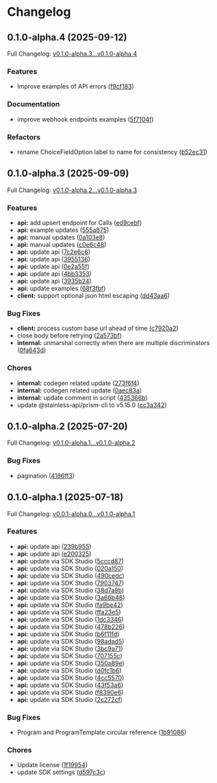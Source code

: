 # Changelog

## 0.1.0-alpha.4 (2025-09-12)

Full Changelog: [v0.1.0-alpha.3...v0.1.0-alpha.4](https://github.com/moonbaseai/moonbase-sdk-go/compare/v0.1.0-alpha.3...v0.1.0-alpha.4)

### Features

* Improve examples of API errors ([f9cf183](https://github.com/moonbaseai/moonbase-sdk-go/commit/f9cf1833e99d8324372f4bc38de0b5da13e48472))


### Documentation

* improve webhook endpoints examples ([5f7104f](https://github.com/moonbaseai/moonbase-sdk-go/commit/5f7104f06a0e55d0d4b99efbf0fba6ab86215b84))


### Refactors

* rename ChoiceFieldOption label to name for consistency ([b52ec31](https://github.com/moonbaseai/moonbase-sdk-go/commit/b52ec311ec1209339371db5bef24f2630bb21384))

## 0.1.0-alpha.3 (2025-09-09)

Full Changelog: [v0.1.0-alpha.2...v0.1.0-alpha.3](https://github.com/moonbaseai/moonbase-sdk-go/compare/v0.1.0-alpha.2...v0.1.0-alpha.3)

### Features

* **api:** add upsert endpoint for Calls ([ed9cebf](https://github.com/moonbaseai/moonbase-sdk-go/commit/ed9cebf19eb9b608cfcdc223a573837bb9e3e76a))
* **api:** example updates ([555a675](https://github.com/moonbaseai/moonbase-sdk-go/commit/555a675f764f6191b126965aa37638aab3a14275))
* **api:** manual updates ([0a103e8](https://github.com/moonbaseai/moonbase-sdk-go/commit/0a103e81c6c2c488a6aa07e760552e4b506bb14e))
* **api:** manual updates ([c0e6c48](https://github.com/moonbaseai/moonbase-sdk-go/commit/c0e6c48a59497dace54bdbac9773eb50cc766047))
* **api:** update api ([7c2e6c6](https://github.com/moonbaseai/moonbase-sdk-go/commit/7c2e6c609e2ff58ffa8cd2804af019c09d1f6a13))
* **api:** update api ([3955136](https://github.com/moonbaseai/moonbase-sdk-go/commit/39551364aa514a1659a9b0f71c04f8389961dacd))
* **api:** update api ([0e2a55f](https://github.com/moonbaseai/moonbase-sdk-go/commit/0e2a55fb9923bab332d1e4d77df0fa870dff2743))
* **api:** update api ([4bb3353](https://github.com/moonbaseai/moonbase-sdk-go/commit/4bb3353d00228b23186130a1641c4fdfcac10698))
* **api:** update api ([3935b24](https://github.com/moonbaseai/moonbase-sdk-go/commit/3935b24b94b1618b27ede37e1e208d574a3f69bb))
* **api:** update examples ([68f3fbf](https://github.com/moonbaseai/moonbase-sdk-go/commit/68f3fbffc1fa9d344bcd1140c5c46e60801571c7))
* **client:** support optional json html escaping ([dd43aa6](https://github.com/moonbaseai/moonbase-sdk-go/commit/dd43aa60d6b11a4e73b825d9d5a10c7127c42625))


### Bug Fixes

* **client:** process custom base url ahead of time ([c7920a2](https://github.com/moonbaseai/moonbase-sdk-go/commit/c7920a250cd506e113853b5b426ade26ab4db153))
* close body before retrying ([2a573bf](https://github.com/moonbaseai/moonbase-sdk-go/commit/2a573bf19be18079393c6b2f6630579afaea1644))
* **internal:** unmarshal correctly when there are multiple discriminators ([0fa643d](https://github.com/moonbaseai/moonbase-sdk-go/commit/0fa643db59749a0739bd88469f31a0945229e9d9))


### Chores

* **internal:** codegen related update ([273f6f4](https://github.com/moonbaseai/moonbase-sdk-go/commit/273f6f4fa7383c69a694213e20f083ed7bedb65e))
* **internal:** codegen related update ([0aec83a](https://github.com/moonbaseai/moonbase-sdk-go/commit/0aec83ad62d58c0c895761db318b99cd5cd1a93d))
* **internal:** update comment in script ([435366b](https://github.com/moonbaseai/moonbase-sdk-go/commit/435366b558e67de00049c6cc91d9546ee59930dc))
* update @stainless-api/prism-cli to v5.15.0 ([cc3a342](https://github.com/moonbaseai/moonbase-sdk-go/commit/cc3a34228df9a371ba34a70d91a593f1c3e166c8))

## 0.1.0-alpha.2 (2025-07-20)

Full Changelog: [v0.1.0-alpha.1...v0.1.0-alpha.2](https://github.com/moonbaseai/moonbase-sdk-go/compare/v0.1.0-alpha.1...v0.1.0-alpha.2)

### Bug Fixes

* pagination ([4186ff3](https://github.com/moonbaseai/moonbase-sdk-go/commit/4186ff349decddb0891b3c19530366bc30adba94))

## 0.1.0-alpha.1 (2025-07-18)

Full Changelog: [v0.0.1-alpha.0...v0.1.0-alpha.1](https://github.com/moonbaseai/moonbase-sdk-go/compare/v0.0.1-alpha.0...v0.1.0-alpha.1)

### Features

* **api:** update api ([239b955](https://github.com/moonbaseai/moonbase-sdk-go/commit/239b9555be52b88f8800d7323d88f1e49cb5f2b0))
* **api:** update api ([e200325](https://github.com/moonbaseai/moonbase-sdk-go/commit/e2003255a586dab1dec331fe5b0fb0a64e465274))
* **api:** update via SDK Studio ([5cccd87](https://github.com/moonbaseai/moonbase-sdk-go/commit/5cccd87a0cfc8da4a2c521902c213e8443aa7445))
* **api:** update via SDK Studio ([020a150](https://github.com/moonbaseai/moonbase-sdk-go/commit/020a150c5473bfea73b81b2364f2c7540290d82e))
* **api:** update via SDK Studio ([490cedc](https://github.com/moonbaseai/moonbase-sdk-go/commit/490cedc52f47a56dc75bf2b953bba4b74b3f8864))
* **api:** update via SDK Studio ([7903747](https://github.com/moonbaseai/moonbase-sdk-go/commit/79037473add553870a1f8169a6fb4d8b17ff4a88))
* **api:** update via SDK Studio ([38d7a8b](https://github.com/moonbaseai/moonbase-sdk-go/commit/38d7a8bc82ba9f68352af24f196e4ec2f2abb7d0))
* **api:** update via SDK Studio ([3a66b48](https://github.com/moonbaseai/moonbase-sdk-go/commit/3a66b48faf2291ce0504acd44ecb1f2b25664ae6))
* **api:** update via SDK Studio ([fa9be42](https://github.com/moonbaseai/moonbase-sdk-go/commit/fa9be423c9ebbb87582c037304b64addacd51efb))
* **api:** update via SDK Studio ([ffa23e5](https://github.com/moonbaseai/moonbase-sdk-go/commit/ffa23e5a76d0fb238b56dedf93b2d18349c38e73))
* **api:** update via SDK Studio ([1dc3346](https://github.com/moonbaseai/moonbase-sdk-go/commit/1dc3346b6ea9a09663000c64e6e541063069338d))
* **api:** update via SDK Studio ([478b226](https://github.com/moonbaseai/moonbase-sdk-go/commit/478b22600e5b50d2da831f8a5e111c7e9e296acd))
* **api:** update via SDK Studio ([b6f11fd](https://github.com/moonbaseai/moonbase-sdk-go/commit/b6f11fdc66d8db8c2302e945cfaaf0b5bc467e19))
* **api:** update via SDK Studio ([98adad5](https://github.com/moonbaseai/moonbase-sdk-go/commit/98adad5161c501c238b87389825c94add6359e64))
* **api:** update via SDK Studio ([3bc9a71](https://github.com/moonbaseai/moonbase-sdk-go/commit/3bc9a71a8a1d512e8f6ffb356a3eff0dbb34c970))
* **api:** update via SDK Studio ([707155c](https://github.com/moonbaseai/moonbase-sdk-go/commit/707155c8ee8ca961468f0316f62a4c22d904f2cc))
* **api:** update via SDK Studio ([350a89e](https://github.com/moonbaseai/moonbase-sdk-go/commit/350a89e71398e4f5ca46ba64eadff074c864d480))
* **api:** update via SDK Studio ([d0fc1b6](https://github.com/moonbaseai/moonbase-sdk-go/commit/d0fc1b630ef79d3358fb86e57f6b2d81f24021af))
* **api:** update via SDK Studio ([4cc5570](https://github.com/moonbaseai/moonbase-sdk-go/commit/4cc5570467a09fb30a99afa16a0383f0a78dd65b))
* **api:** update via SDK Studio ([43f53a6](https://github.com/moonbaseai/moonbase-sdk-go/commit/43f53a69ee7c1a352dd48498802df7bc46557e44))
* **api:** update via SDK Studio ([f8390e6](https://github.com/moonbaseai/moonbase-sdk-go/commit/f8390e678a9c0fd40606bff79e2cacd827c1f1d8))
* **api:** update via SDK Studio ([2c272cf](https://github.com/moonbaseai/moonbase-sdk-go/commit/2c272cf4ecc790ba20dd5807be2ffa3f22bb08cb))


### Bug Fixes

* Program and ProgramTemplate circular reference ([1b91086](https://github.com/moonbaseai/moonbase-sdk-go/commit/1b910863879492e1627f7d81e41bd7cb3e341317))


### Chores

* Update license ([1f19954](https://github.com/moonbaseai/moonbase-sdk-go/commit/1f1995472edff649a1f00ff180fe2f9017c7a2f3))
* update SDK settings ([d597c3c](https://github.com/moonbaseai/moonbase-sdk-go/commit/d597c3c7fe4e52afff5503ca026e343f05a4086f))
